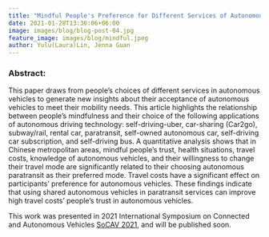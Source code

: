 ```yaml
---
title: "Mindful People's Preference for Different Services of Autonomous Vehicles in China"
date: 2021-01-28T13:36:06+06:00
image: images/blog/blog-post-04.jpg
feature_image: images/blog/mindful.jpeg
author: Yulu(Laura)Lin, Jenna Guan
---
```

### Abstract:

 
 This paper draws from people’s choices of different services in  autonomous vehicles to generate new insights about their acceptance of autonomous vehicles to meet their mobility needs. This article highlights the relationship between people’s mindfulness and their choice of the following applications of autonomous driving technology: self-driving-uber, car-sharing (Car2go), subway/rail, rental car, paratransit, self-owned autonomous car, self-driving car subscription, and self-driving bus. A quantitative analysis shows that in Chinese metropolitan areas, mindful people’s trust, health situations, travel costs, knowledge of autonomous vehicles, and their willingness to change their travel mode are significantly related to their choosing autonomous paratransit as their preferred mode. Travel costs have a significant effect on participants’ preference for autonomous vehicles. These findings indicate that using shared autonomous vehicles in paratransit services can improve high travel costs’ people’s trust in autonomous vehicles.





This work was presented in 2021 International Symposium on Connected and Autonomous Vehicles [SoCAV 2021](http://www.socav.org/), and will be published soon.


